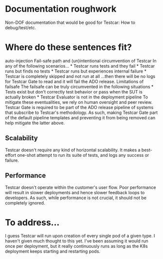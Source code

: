 # Documentation roughwork

Non-DOF documentation that would be good for Testcar:
How to debug/test/etc.

# Where do these sentences fit?
auto-injection
Fail-safe path and (un)intentional circumvention of Testcar
In any of the following scenarios...
	* Testcar runs tests and they fail
	* Testcar runs but finds no tests
	* Testcar runs but experiences internal failure
	* Testcar is completely skipped and not run at all
...then there will be no logs for Testcar Gate to read and it will fail the ADO release.
Limitations of failsafe
The failsafe can be truly circumvented in the following situations
	* Tests exist but don't correctly test behavior or pass when the SUT is actually broken
	* Testcar Evaluator is not in the deployment pipeline
To mitigate these eventualities, we rely on human oversight and peer review.
Testcar Gate is required to be part of the ADO release pipeline of systems that subscribe to Testcar's methodology. As such, making Testcar Gate part of the default pipeline templates and preventing it from being removed can help mitigate the latter above.
## Scalability
Testcar doesn't require any kind of horizontal scalability. It makes a best-effort one-shot attempt to run its suite of tests, and logs any success or failure.
## Performance
Testcar doesn't operate within the customer's user flow. Poor performance will result in slower deployments and hence slower feedback loops to developers. As such, while performance is not crucial, it should not be completely ignored.


# To address...
I guess Testcar will run upon creation of every single pod of a given type. I haven't given much thought to this yet. I've been assuming it would run once per deployment, but it really continuously runs as long as the K8s deployment keeps starting and restarting pods.